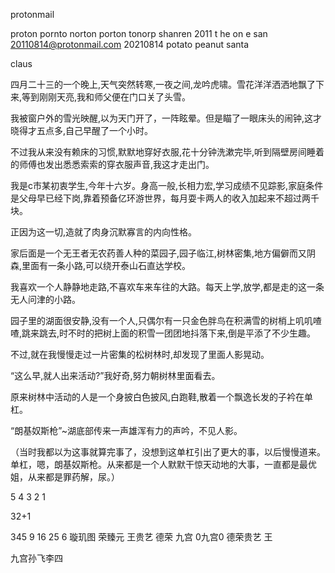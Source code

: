 protonmail


proton
pornto
norton
porton
tonorp
shanren 2011 t he on e
san
20110814@protonmail.com
20210814
potato
peanut
santa

claus



四月二十三的一个晚上,天气突然转寒,一夜之间,龙吟虎啸。雪花洋洋洒洒地飘了下来,等到刚刚天亮,我和师父便在门口关了头雪。

我被窗户外的雪光映醒,以为天门开了，一阵眩晕。但是瞄了一眼床头的闹钟,这才晓得才五点多,自己早醒了一个小时。

不过我从来没有赖床的习惯,默默地穿好衣服,花十分钟洗漱完毕,听到隔壁房间睡着的师傅也发出悉悉索索的穿衣服声音,我这才走出门。

我是c市某初衷学生,今年十六岁。身高一般,长相力宏,学习成绩不见踪影,家庭条件是父母早已经下岗,靠着预备亿环游世界，每月耍卡两人的收入加起来不超过两千块。

正因为这一切,造就了肉身沉默寡言的内向性格。

家后面是一个无王者无农药善人种的菜园子,园子临江,树林密集,地方偏僻而又阴森,里面有一条小路,可以绕开泰山石直达学校。

我喜欢一个人静静地走路,不喜欢车来车往的大路。每天上学,放学,都是走的这一条无人问津的小路。

园子里的湖面很安静,没有一个人,只偶尔有一只金色胖鸟在积满雪的树梢上叽叽喳喳,跳来跳去,时不时的把树上面的积雪一团团地抖落下来,倒是平添了不少生趣。

不过,就在我慢慢走过一片密集的松树林时,却发现了里面人影晃动。

“这么早,就人出来活动?”我好奇,努力朝树林里面看去。

原来树林中活动的人是一个身披白色披风,白跑鞋,散着一个飘逸长发的子衿在单杠。

“朗基奴斯枪”~湖底部传来一声雄浑有力的声吟，不见人影。

（当时我都以为这事就算完事了，没想到这单杠引出了更大的事，以后慢慢道来。单杠，嗯，朗基奴斯枪。从来都是一个人默默干惊天动地的大事，一直都是最优姐，从来都是罪药解，尿。）

5
4
3
2
1

32+1

345
9
16
25
6
璇玑图
荣臻元
王贵艺
德荣
九宫
0九宫0
德荣贵艺
王


九宫孙飞李四




































